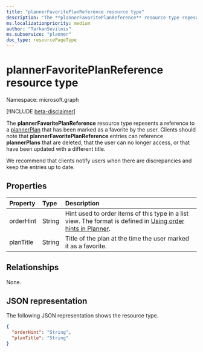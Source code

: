 ```yaml
---
title: "plannerFavoritePlanReference resource type"
description: "The **plannerFavoritePlanReference** resource type repesents a reference to a plannerPlan that has been marked as a favorite by the user. "
ms.localizationpriority: medium
author: "TarkanSevilmis"
ms.subservice: "planner"
doc_type: resourcePageType
---
```


# plannerFavoritePlanReference resource type

Namespace: microsoft.graph

[!INCLUDE [beta-disclaimer](../../includes/beta-disclaimer.md)]

The **plannerFavoritePlanReference** resource type repesents a reference to a [plannerPlan](plannerplan.md) that has been marked as a favorite by the user. 
Clients should note that **plannerFavoritePlanReference** entries can reference **plannerPlans** that are deleted, that the user can no longer access, or that have been updated with a different title.

We recommend that clients notify users when there are discrepancies and keep the entries up to date.


## Properties
| Property	   | Type	|Description|
|:---------------|:--------|:----------|
|orderHint|String|Hint used to order items of this type in a list view. The format is defined in [Using order hints in Planner](planner-order-hint-format.md).|
|planTitle|String|Title of the plan at the time the user marked it as a favorite.|

## Relationships

None.

## JSON representation

The following JSON representation shows the resource type.


<!-- {
  "blockType": "resource",
  "optionalProperties": [

  ],
  "@odata.type": "microsoft.graph.plannerFavoritePlanReference"
}-->

```json
{
  "orderHint": "String",
  "planTitle": "String"
}

```

<!-- uuid: 8fcb5dbc-d5aa-4681-8e31-b001d5168d79
2015-10-25 14:57:30 UTC -->
<!--
{
  "type": "#page.annotation",
  "description": "plannerFavoritePlanReference resource",
  "keywords": "",
  "section": "documentation",
  "tocPath": "",
  "suppressions": []
}
-->


